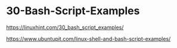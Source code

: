 # 30-Bash-Script-Examples
https://linuxhint.com/30_bash_script_examples/


https://www.ubuntupit.com/linux-shell-and-bash-script-examples/

